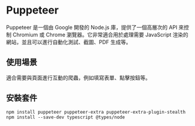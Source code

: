 # Puppeteer

Puppeteer 是一個由 Google 開發的 Node.js 庫，提供了一個高層次的 API 來控制 Chromium 或 Chrome 瀏覽器。它非常適合用於處理需要 JavaScript 渲染的網站，並且可以進行自動化測試、截圖、PDF 生成等。


## 使用場景
適合需要與頁面進行互動的爬蟲，例如填寫表單、點擊按鈕等。


## 安裝套件
```
npm install puppeteer puppeteer-extra puppeteer-extra-plugin-stealth
npm install --save-dev typescript @types/node
```